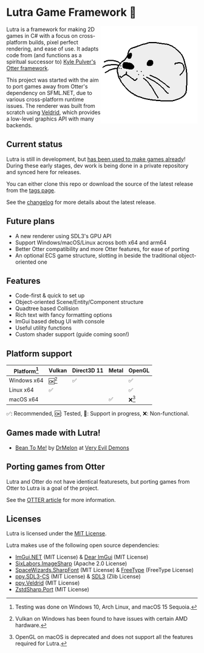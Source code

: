 # Lutra Game Framework :otter:

<img align="right" src="Lutra.Examples/Assets/lutra.png">

Lutra is a framework for making 2D games in C# with a focus on cross-platform builds, pixel perfect rendering, and ease of use.
It adapts code from (and functions as a spiritual successor to) [Kyle Pulver's Otter framework](https://web.archive.org/web/20240324143723/http://otter2d.com/).

This project was started with the aim to port games away from Otter's dependency on SFML.NET, due to various cross-platform runtime issues.
The renderer was built from scratch using [Veldrid](http://veldrid.dev/), which provides a low-level graphics API with many backends.

## Current status

Lutra is still in development, but [has been used to make games already](#games-made-with-lutra)!
During these early stages, dev work is being done in a private repository and synced here for releases.

You can either clone this repo or download the source of the latest release from the [tags page](https://github.com/emmyleaf/Lutra/tags).

See the [changelog](./CHANGELOG.md) for more details about the latest release.

## Future plans

- A new renderer using SDL3's GPU API
- Support Windows/macOS/Linux across both x64 and arm64
- Better Otter compatibility and more Otter features, for ease of porting
- An optional ECS game structure, slotting in beside the traditional object-oriented one

## Features

- Code-first & quick to set up
- Object-oriented Scene/Entity/Component structure
- Quadtree based Collision
- Rich text with fancy formatting options
- ImGui based debug UI with console
- Useful utility functions
- Custom shader support (guide coming soon!)

## Platform support

| Platform[^1] | Vulkan             | Direct3D 11        | Metal              | OpenGL             |
| ------------ | ------------------ | ------------------ | ------------------ | ------------------ |
| Windows x64  | :ok:[^2]           | :white_check_mark: |                    | :white_check_mark: |
| Linux x64    | :white_check_mark: |                    |                    | :white_check_mark: |
| macOS x64    |                    |                    | :white_check_mark: | :x:[^3]            |

:white_check_mark:: Recommended, :ok:: Tested, :construction:: Support in progress, :x:: Non-functional.

[^1]: Testing was done on Windows 10, Arch Linux, and macOS 15 Sequoia.
[^2]: Vulkan on Windows has been found to have issues with certain AMD hardware.
[^3]: OpenGL on macOS is deprecated and does not support all the features required for Lutra.

## Games made with Lutra!

- [Bean To Me!](https://store.steampowered.com/app/3001670/Bean_To_Me/) by [DrMelon](https://melon.zone) at [Very Evil Demons](https://veryevildemons.com)

## Porting games from Otter

Lutra and Otter do not have identical featuresets, but porting games from Otter to Lutra is a goal of the project.

See the [OTTER article](./OTTER.md) for more information.

## Licenses

Lutra is licensed under the [MIT License](./LICENSE).

Lutra makes use of the following open source dependencies:

- [ImGui.NET](https://github.com/ImGuiNET/ImGui.NET) (MIT License) & [Dear ImGui](https://github.com/ocornut/imgui) (MIT License)
- [SixLabors.ImageSharp](https://github.com/SixLabors/ImageSharp) (Apache 2.0 License)
- [SpaceWizards.SharpFont](https://github.com/space-wizards/SharpFont) (MIT License) & [FreeType](https://freetype.org) (FreeType License)
- [ppy.SDL3-CS](https://github.com/ppy/SDL3-CS) (MIT License) & [SDL3](https://github.com/libsdl-org/SDL) (Zlib License)
- [ppy.Veldrid](https://github.com/ppy/veldrid) (MIT License)
- [ZstdSharp.Port](https://github.com/oleg-st/ZstdSharp) (MIT License)
